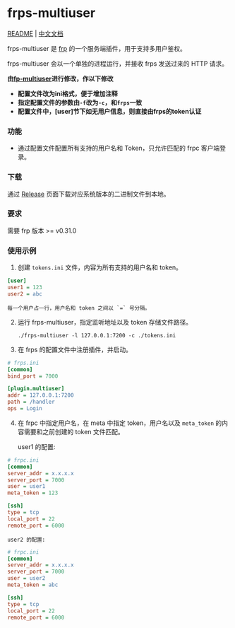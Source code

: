 # frps-multiuser

[README](README.md) | [中文文档](README_zh.md)

frps-multiuser 是 [frp](https://github.com/fatedier/frp) 的一个服务端插件，用于支持多用户鉴权。

frps-multiuser 会以一个单独的进程运行，并接收 frps 发送过来的 HTTP 请求。

**由[fp-multiuser](https://github.com/gofrp/fp-multiuser)进行修改，作以下修改**

+ **配置文件改为ini格式，便于增加注释**
+ **指定配置文件的参数由`-f`改为`-c`，和`frps`一致**
+ **配置文件中，\[user\]节下如无用户信息，则直接由frps的token认证**

### 功能

* 通过配置文件配置所有支持的用户名和 Token，只允许匹配的 frpc 客户端登录。

### 下载

通过 [Release](/releases) 页面下载对应系统版本的二进制文件到本地。

### 要求

需要 frp 版本 >= v0.31.0

### 使用示例

1. 创建 `tokens.ini` 文件，内容为所有支持的用户名和 token。

```ini
[user]
user1 = 123
user2 = abc
```

    每一个用户占一行，用户名和 token 之间以 `=` 号分隔。

2. 运行 frps-multiuser，指定监听地址以及 token 存储文件路径。

    `./frps-multiuser -l 127.0.0.1:7200 -c ./tokens.ini`

3. 在 frps 的配置文件中注册插件，并启动。

```ini
# frps.ini
[common]
bind_port = 7000

[plugin.multiuser]
addr = 127.0.0.1:7200
path = /handler
ops = Login
```

4. 在 frpc 中指定用户名，在 meta 中指定 token，用户名以及 `meta_token` 的内容需要和之前创建的 token 文件匹配。

    user1 的配置:

```ini
# frpc.ini
[common]
server_addr = x.x.x.x
server_port = 7000
user = user1
meta_token = 123

[ssh]
type = tcp
local_port = 22
remote_port = 6000
```

    user2 的配置:

```ini
# frpc.ini
[common]
server_addr = x.x.x.x
server_port = 7000
user = user2
meta_token = abc

[ssh]
type = tcp
local_port = 22
remote_port = 6000
```
